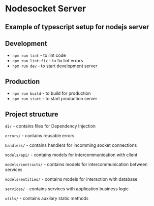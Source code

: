 # Nodesocket Server

## Example of typescript setup for nodejs server

## Development

- `npm run lint` - to lint code
- `npm run lint:fix` - to fix lint errors
- `npm run dev` - to start development server

## Production

- `npm run build` - to build for production
- `npm run start` - to start production server

## Project structure

`di/` - contains files for Dependency Injection

`errors/` - contains reusable errors

`handlers/` - contains handlers for incomming socket connections

`models/api/` - contains models for intercommunication with client

`models/contracts/` - contains models for intercommunication between services

`models/entities/` - contains models for interaction with database

`services/` - contains services with application business logic

`utils/` - contains auxilary static methods
